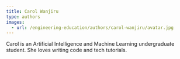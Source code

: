 ```yaml
---
title: Carol Wanjiru
type: authors
images:
  - url: /engineering-education/authors/carol-wanjiru/avatar.jpg 
---
```


Carol is an Artificial Intelligence and Machine Learning undergraduate student. She loves writing code and tech tutorials.

